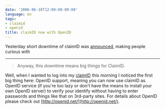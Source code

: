 ```yaml
---
date: '2006-06-18T12:00:00-00:00'
language: en
tags:
- claimid
- openid
title: claimID now with OpenID
---
```



Yesterday short downtime of claimID was [announced](http://blog.claimid.com/2006/06/claimid-maintenance-notice/), making people curious with 

-------------------------------



> Anyway, this downtime means big things for ClaimID. 



Well, when I wanted to log into my [claimID](http://claimid.com) this morning I noticed the first big thing here: OpenID support, meaning you can now use claimID as OpenID service (if you're too lazy or don't have the means to install your own OpenID server) to verify your identify without having to enter passwords and things like that on 3rd-party sites. For details about OpenID please check out [http://openid.net/](http://openid.net/).